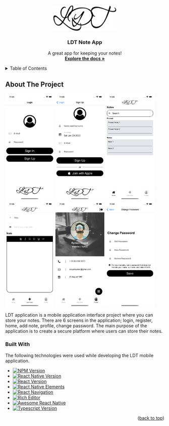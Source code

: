 <!-- PROJECT LOGO -->
<br />
<div align="center">
  <a href="https://github.com/eymeneruyar/LDT">
    <img src="images/logo.png" alt="Logo" style="background-color:white" width="200" height="80">
  </a>

  <h3 align="center">LDT Note App</h3>

  <p align="center">
    A great app for keeping your notes!
    <br />
    <a href="https://github.com/eymeneruyar/LDT"><strong>Explore the docs »</strong></a>
    <br />
  </p>
</div>

<!-- TABLE OF CONTENTS -->
<details>
  <summary>Table of Contents</summary>
  <ol>
    <li>
      <a href="#about-the-project">About The Project</a>
      <ul>
        <li><a href="#built-with">Built With</a></li>
      </ul>
    </li>
    <li>
      <a href="#getting-started">Getting Started</a>
      <ul>
        <li><a href="#prerequisites">Prerequisites</a></li>
        <li><a href="#installation">Installation</a></li>
      </ul>
    </li>
    <li><a href="#usage">Usage</a></li>
    <li><a href="#roadmap">Roadmap</a></li>
    <li><a href="#contributing">Contributing</a></li>
    <li><a href="#license">License</a></li>
    <li><a href="#contact">Contact</a></li>
    <li><a href="#acknowledgments">Acknowledgments</a></li>
  </ol>
</details>

<!-- ABOUT THE PROJECT -->
## About The Project

<a href="https://github.com/eymeneruyar/LDT/blob/main/images/1.png"><img src="images/1.png" alt="Login Screen" width="155" style="max-width:100%;"></a>
<a href="https://github.com/eymeneruyar/LDT/blob/main/images/2.png"><img src="images/2.png" alt="Register Screen" width="155" style="max-width:100%;"></a>
<a href="https://github.com/eymeneruyar/LDT/blob/main/images/3.png"><img src="images/3.png" alt="Home Screen" width="155" style="max-width:100%;"></a>
<a href="https://github.com/eymeneruyar/LDT/blob/main/images/4.png"><img src="images/4.png" alt="Add Note Screen" width="155" style="max-width:100%;"></a>
<a href="https://github.com/eymeneruyar/LDT/blob/main/images/5.png"><img src="images/5.png" alt="Profile Screen" width="155" style="max-width:100%;"></a>
<a href="https://github.com/eymeneruyar/LDT/blob/main/images/6.png"><img src="images/6.png" alt="Change Password Screen" width="155" style="max-width:100%;"></a>


LDT application is a mobile application interface project where you can store your notes. There are 6 screens in the application; login, register, home, add note, profile, change password. The main purpose of the application is to create a secure platform where users can store their notes.


### Built With

The following technologies were used while developing the LDT mobile application.

* [![NPM Version](https://img.shields.io/badge/npm-v8.1.2-red)](https://docs.npmjs.com/downloading-and-installing-node-js-and-npm)
* [![React Native Version](https://img.shields.io/badge/React%20Native-v0.66.4-blue)](https://github.com/react-native-community/react-native-template-typescript)
* [![React Version](https://img.shields.io/badge/React-v17.0.2-green)](https://github.com/facebook/react)
* [![React Native Elements](https://img.shields.io/badge/React%20Native%20Elements-v3.4.2-brightgreen)](https://github.com/react-native-elements/react-native-elements)
* [![React Navigation](https://img.shields.io/badge/React%20Navigation-v6.0.9-%233c159e)](https://github.com/react-navigation/react-navigation)
* [![Rich Editor](https://img.shields.io/badge/React%20Native%20Pell%20Rich%20Editor-v1.8.8-%2313eddf)](https://github.com/wxik/react-native-rich-editor)
* [![Awesome React Native](https://img.shields.io/badge/awesome%20React%20Native-Active-%23ed13b3)](https://github.com/jondot/awesome-react-native)
* [![Typescript Version](https://img.shields.io/badge/Typescript-v4.4.4-%23304ca6)](https://github.com/microsoft/TypeScript)

<p align="right">(<a href="#top">back to top</a>)</p>
